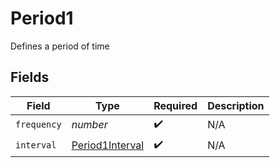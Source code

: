 # Period1

Defines a period of time


## Fields

| Field                                                     | Type                                                      | Required                                                  | Description                                               |
| --------------------------------------------------------- | --------------------------------------------------------- | --------------------------------------------------------- | --------------------------------------------------------- |
| `frequency`                                               | *number*                                                  | :heavy_check_mark:                                        | N/A                                                       |
| `interval`                                                | [Period1Interval](../../models/shared/period1interval.md) | :heavy_check_mark:                                        | N/A                                                       |